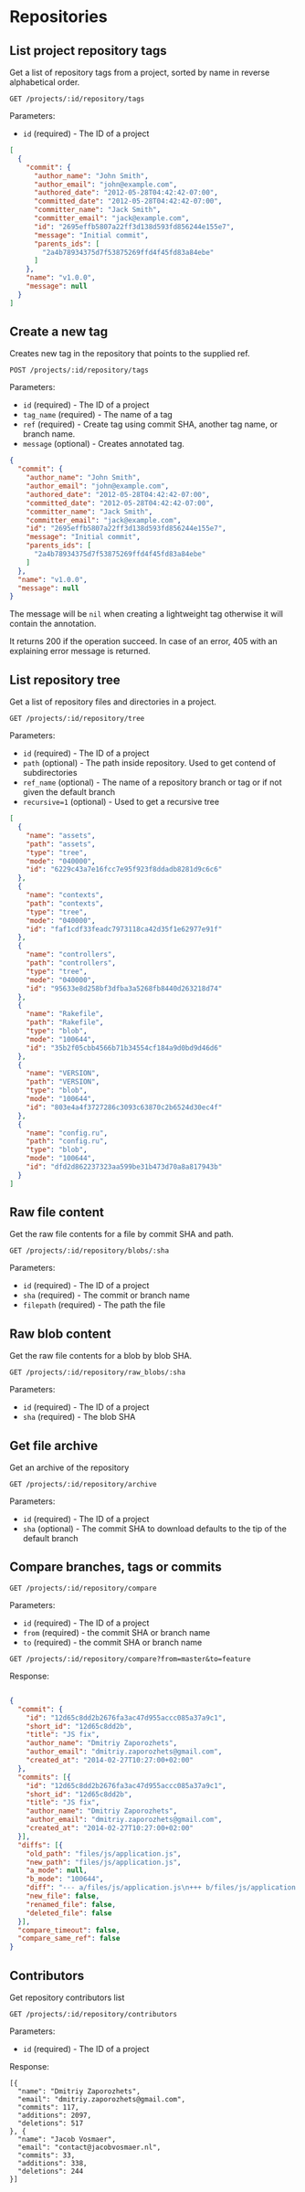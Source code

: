 # Repositories

## List project repository tags

Get a list of repository tags from a project, sorted by name in reverse alphabetical order.

```
GET /projects/:id/repository/tags
```

Parameters:

- `id` (required) - The ID of a project

```json
[
  {
    "commit": {
      "author_name": "John Smith",
      "author_email": "john@example.com",
      "authored_date": "2012-05-28T04:42:42-07:00",
      "committed_date": "2012-05-28T04:42:42-07:00",
      "committer_name": "Jack Smith",
      "committer_email": "jack@example.com",
      "id": "2695effb5807a22ff3d138d593fd856244e155e7",
      "message": "Initial commit",
      "parents_ids": [
        "2a4b78934375d7f53875269ffd4f45fd83a84ebe"
      ]
    },
    "name": "v1.0.0",
    "message": null
  }
]
```

## Create a new tag

Creates new tag in the repository that points to the supplied ref.

```
POST /projects/:id/repository/tags
```

Parameters:

- `id` (required) - The ID of a project
- `tag_name` (required) - The name of a tag
- `ref` (required) - Create tag using commit SHA, another tag name, or branch name.
- `message` (optional) - Creates annotated tag.

```json
{
  "commit": {
    "author_name": "John Smith",
    "author_email": "john@example.com",
    "authored_date": "2012-05-28T04:42:42-07:00",
    "committed_date": "2012-05-28T04:42:42-07:00",
    "committer_name": "Jack Smith",
    "committer_email": "jack@example.com",
    "id": "2695effb5807a22ff3d138d593fd856244e155e7",
    "message": "Initial commit",
    "parents_ids": [
      "2a4b78934375d7f53875269ffd4f45fd83a84ebe"
    ]
  },
  "name": "v1.0.0",
  "message": null
}
```
The message will be `nil` when creating a lightweight tag otherwise
it will contain the annotation.

It returns 200 if the operation succeed. In case of an error,
405 with an explaining error message is returned.

## List repository tree

Get a list of repository files and directories in a project.

```
GET /projects/:id/repository/tree
```

Parameters:

- `id` (required) - The ID of a project
- `path` (optional) - The path inside repository. Used to get contend of subdirectories
- `ref_name` (optional) - The name of a repository branch or tag or if not given the default branch
- `recursive=1` (optional) - Used to get a recursive tree

```json
[
  {
    "name": "assets",
    "path": "assets",
    "type": "tree",
    "mode": "040000",
    "id": "6229c43a7e16fcc7e95f923f8ddadb8281d9c6c6"
  },
  {
    "name": "contexts",
    "path": "contexts",
    "type": "tree",
    "mode": "040000",
    "id": "faf1cdf33feadc7973118ca42d35f1e62977e91f"
  },
  {
    "name": "controllers",
    "path": "controllers",
    "type": "tree",
    "mode": "040000",
    "id": "95633e8d258bf3dfba3a5268fb8440d263218d74"
  },
  {
    "name": "Rakefile",
    "path": "Rakefile",
    "type": "blob",
    "mode": "100644",
    "id": "35b2f05cbb4566b71b34554cf184a9d0bd9d46d6"
  },
  {
    "name": "VERSION",
    "path": "VERSION",
    "type": "blob",
    "mode": "100644",
    "id": "803e4a4f3727286c3093c63870c2b6524d30ec4f"
  },
  {
    "name": "config.ru",
    "path": "config.ru",
    "type": "blob",
    "mode": "100644",
    "id": "dfd2d862237323aa599be31b473d70a8a817943b"
  }
]
```

## Raw file content

Get the raw file contents for a file by commit SHA and path.

```
GET /projects/:id/repository/blobs/:sha
```

Parameters:

- `id` (required) - The ID of a project
- `sha` (required) - The commit or branch name
- `filepath` (required) - The path the file

## Raw blob content

Get the raw file contents for a blob by blob SHA.

```
GET /projects/:id/repository/raw_blobs/:sha
```

Parameters:

- `id` (required) - The ID of a project
- `sha` (required) - The blob SHA

## Get file archive

Get an archive of the repository

```
GET /projects/:id/repository/archive
```

Parameters:

- `id` (required) - The ID of a project
- `sha` (optional) - The commit SHA to download defaults to the tip of the default branch

## Compare branches, tags or commits

```
GET /projects/:id/repository/compare
```

Parameters:

- `id` (required) - The ID of a project
- `from` (required) - the commit SHA or branch name
- `to` (required) - the commit SHA or branch name

```
GET /projects/:id/repository/compare?from=master&to=feature
```

Response:

```json

{
  "commit": {
    "id": "12d65c8dd2b2676fa3ac47d955accc085a37a9c1",
    "short_id": "12d65c8dd2b",
    "title": "JS fix",
    "author_name": "Dmitriy Zaporozhets",
    "author_email": "dmitriy.zaporozhets@gmail.com",
    "created_at": "2014-02-27T10:27:00+02:00"
  },
  "commits": [{
    "id": "12d65c8dd2b2676fa3ac47d955accc085a37a9c1",
    "short_id": "12d65c8dd2b",
    "title": "JS fix",
    "author_name": "Dmitriy Zaporozhets",
    "author_email": "dmitriy.zaporozhets@gmail.com",
    "created_at": "2014-02-27T10:27:00+02:00"
  }],
  "diffs": [{
    "old_path": "files/js/application.js",
    "new_path": "files/js/application.js",
    "a_mode": null,
    "b_mode": "100644",
    "diff": "--- a/files/js/application.js\n+++ b/files/js/application.js\n@@ -24,8 +24,10 @@\n //= require g.raphael-min\n //= require g.bar-min\n //= require branch-graph\n-//= require highlightjs.min\n-//= require ace/ace\n //= require_tree .\n //= require d3\n //= require underscore\n+\n+function fix() { \n+  alert(\"Fixed\")\n+}",
    "new_file": false,
    "renamed_file": false,
    "deleted_file": false
  }],
  "compare_timeout": false,
  "compare_same_ref": false
}
```

## Contributors

Get repository contributors list

```
GET /projects/:id/repository/contributors
```

Parameters:

- `id` (required) - The ID of a project

Response:

```
[{
  "name": "Dmitriy Zaporozhets",
  "email": "dmitriy.zaporozhets@gmail.com",
  "commits": 117,
  "additions": 2097,
  "deletions": 517
}, {
  "name": "Jacob Vosmaer",
  "email": "contact@jacobvosmaer.nl",
  "commits": 33,
  "additions": 338,
  "deletions": 244
}]
```
